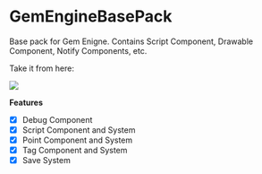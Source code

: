# GemEngineBasePack
Base pack for Gem Enigne. Contains Script Component, Drawable Component, Notify Components, etc.

Take it from here:

[![](https://jitpack.io/v/Ughuuu/GemEngineBasePack.svg)](https://jitpack.io/#Ughuuu/GemEngineBasePack)

**Features**
- [x] Debug Component
- [x] Script Component and System
- [x] Point Component and System
- [x] Tag Component and System
- [x] Save System

